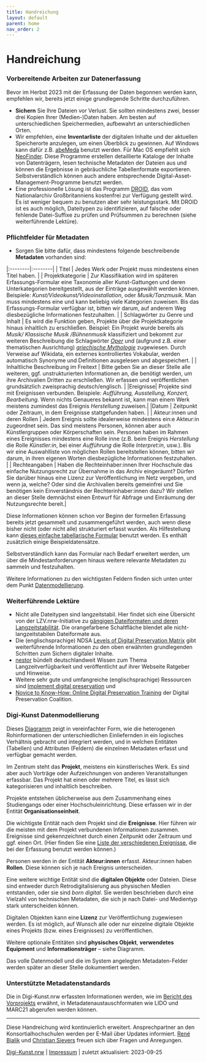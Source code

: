 ```yaml
---
title: Handreichung
layout: default
parent: home
nav_order: 2
---
```


# Handreichung

### Vorbereitende Arbeiten zur Datenerfassung
Bevor im Herbst 2023 mit der Erfassung der Daten begonnen werden kann, empfehlen wir, bereits jetzt einige grundlegende Schritte durchzuführen. 

- **Sichern** Sie Ihre Dateien vor Verlust. Sie sollten mindestens zwei, besser drei Kopien Ihrer (Medien-)Daten haben. Am besten auf unterschiedlichen Speichermedien, aufbewahrt an unterschiedlichen Orten.
- Wir empfehlen, eine **Inventarliste** der digitalen Inhalte und der aktuellen Speicherorte anzulegen, um einen Überblick zu gewinnen. Auf Windows kann dafür z.B. [abeMeda](https://www.abemeda.com/) benutzt werden. Für Mac OS empfiehlt sich [NeoFinder](https://cdfinder.de/). Diese Programme erstellen detaillierte Kataloge der Inhalte von Datenträgern, lesen technische Metadaten der Dateien aus und können die Ergebnisse in gebräuchliche Tabellenformate exportieren. Selbstverständlich können auch andere entsprechende Digital-Asset-Management-Programme benutzt werden. 
- Eine professionelle Lösung ist das Programm [DROID](https://www.nationalarchives.gov.uk/information-management/manage-information/policy-process/digital-continuity/file-profiling-tool-droid/), das vom Nationalarchiv Großbritanniens kostenfrei zur Verfügung gestellt wird. Es ist weniger bequem zu benutzen aber sehr leistungsstark. Mit DROID ist es auch möglich, Dateitypen zu identifizieren, auf falsche oder fehlende Datei-Suffixe zu prüfen und Prüfsummen zu berechnen (siehe weiterführende Lektüre).

### Pflichtfelder für Metadaten

- Sorgen Sie bitte dafür, dass mindestens folgende beschreibende **Metadaten** vorhanden sind: 


|:--------|:--------|
| Titel | Jedes Werk oder Projekt muss mindestens einen Titel haben. |
| Projektkategorie | Zur Klassifikation wird im späteren Erfassungs-Formular eine Taxonomie aller Kunst-Gattungen und deren Unterkategorien bereitgestellt, aus der Einträge ausgewählt werden können. Beispiele: *Kunst/Videokunst/Videoinstallation*, oder *Musik/Tanzmusik*. Man muss mindestens eine und kann beliebig viele Kategorien zuweisen. Bis das Erfassungs-Formular verfügbar ist, bitten wir darum, auf anderem Weg diesbezügliche Informationen festzuhalten. | 
| Schlagwörter zu Genre und Inhalt | Es wird die Funktion geben, Projekte über die Projektkategorie hinaus inhaltlich zu erschließen. Beispiel: Ein Projekt wurde bereits als *Musik/	Klassische Musik	/Bühnenmusik* klassifiziert und bekommt zur weiteren Beschreibung die Schlagwörter *[Oper](https://www.wikidata.org/wiki/Q1344)* und (aufgrund z.B. einer thematischen Ausrichtung) *[griechische Mythologie](https://www.wikidata.org/wiki/Q34726)* zugewiesen. Durch Verweise auf Wikidata, ein externes kontrolliertes Vokabular, werden automatisch Synonyme und Definitionen ausgelesen und abgespeichert. |
| Inhaltliche Beschreibung im Freitext           | Bitte geben Sie an dieser Stelle alle weiteren, ggf. unstrukturierten Informationen an, die benötigt werden, um ihre Archivalien Dritten zu erschließen. Wir erfassen und veröffentlichen grundsätzlich zweisprachig deutsch/englisch.   | 
|Ereignisse| Projekte sind mit Ereignissen verbunden. Beispiele: *Aufführung, Ausstellung, Konzert, Bearbeitung.* Wenn nichts Genaueres bekannt ist, kann man einem Werk meistens zumindest das Ereignis *Herstellung* zuweisen.|
|Datum | Zeitpunkt oder Zeitraum, in dem Ereignisse stattgefunden haben. |
| Akteur:innen und deren Rollen | Jedem Ereignis sollte idealerweise mindestens ein:e Akteur:in zugeordnet sein. Das sind meistens Personen, können aber auch Künstlergruppen oder Körperschaften sein. Personen haben im Rahmen eines Ereignisses mindestens eine Rolle inne (z.B. beim Ereignis *Herstellung* die Rolle *Künstler:in*, bei einer *Aufführung* die Rolle *Interpret:in*, usw.). Bis wir eine Auswahlliste von möglichen Rollen bereitstellen können, bitten wir darum, in ihren eigenen Worten diesbezügliche Informationen festzuhalten.  |
| Rechteangaben | Haben die Rechteinhaber:innen Ihrer Hochschule das einfache Nutzungsrecht zur Übernahme in das Archiv eingeräumt? Dürfen Sie darüber hinaus eine Lizenz zur Veröffentlichung im Netz vergeben, und wenn ja, welche? Oder sind die Archivalien bereits gemeinfrei und Sie benötigen kein Einverständnis der Rechterinhaber:innen dazu? Wir stellen an dieser Stelle demnächst einen Entwurf für Abfrage und Einräumung der Nutzungsrechte bereit.|

Diese Informationen können schon vor Beginn der formellen Erfassung bereits jetzt gesammelt und  zusammengeführt werden, auch wenn diese bisher nicht (oder nicht alle) strukturiert erfasst wurden. Als Hilfestellung kann [dieses einfache tabellarische Formular](./assets/2023-04-26-Datenaufbereitung-Digi-Kunst.xlsx) benutzt werden. Es enthält zusätzlich einige Beispieldatensätze.

Selbstverständlich kann das Formular nach Bedarf erweitert werden, um über die Mindestanforderungen hinaus weitere relevante Metadaten zu sammeln und festzuhalten.

Weitere Informationen zu den wichtigsten Feldern finden sich unten unter dem Punkt [Datenmodellierung](https://digi-kunst.github.io/Handreichung/#digi-kunst-datenmodellierung). 

### Weiterführende Lektüre

- Nicht alle Dateitypen sind langzeitstabil. Hier findet sich eine Übersicht von der LZV.nrw-Initiative zu [gängigen Dateiformaten und deren Langzeitstabilität](https://www.lzv.nrw/dateiformate/). Die orangefarbene Schaltfläche blendet alle nicht-langzeitstabilen Dateiformate aus. 
- Die (englischsprachige) NDSA [Levels of Digital Preservation Matrix](https://osf.io/3na96) gibt weiterführende Informationen zu den oben erwähnten grundlegenden Schritten zum Sichern digitaler Inhalte.
- [nestor](https://www.langzeitarchivierung.de/Webs/nestor/DE/Publikationen/publikationen_node.html) bündelt deutschlandweit Wissen zum Thema Langzeitverfügbarkeit und veröffentlicht auf ihrer Webseite Ratgeber und Hinweise.
- Weitere sehr gute und umfangreiche (englischsprachige) Ressourcen sind [Implement digital preservation](https://www.dpconline.org/digipres/implement-digipres) und
- [Novice to Know-How: Online Digital Preservation Training](https://www.dpconline.org/digipres/prof-development/n2kh-online-training) der Digital Preservation Coalition.
	

### Digi-Kunst Datenmodellierung 

Dieses [Diagramm](./assets/2023-09-25_Datenmodellierung.pdf) zeigt in vereinfachter Form, wie die heterogenen Rohinformationen der unterschiedlichen Einliefernden in ein logisches Verhältnis gebracht und integriert werden, und in welchen Entitäten (Tabellen) und Attributen (Feldern) die einzelnen Metadaten erfasst und verfügbar gemacht werden.

Im Zentrum steht das **Projekt**, meistens ein künstlerisches Werk. Es sind aber auch Vorträge oder Aufzeichnungen von anderen Veranstaltungen erfassbar. Das Projekt hat einen oder mehrere Titel, es lässt sich kategorisieren und inhaltlich beschreiben. 

Projekte entstehen üblicherweise aus dem Zusammenhang eines Studiengangs oder einer Hochschuleinrichtung. Diese erfassen wir in der Entität **Organisationseinheit**.

Die wichtigste Entität nach dem Projekt sind die **Ereignisse**. Hier führen wir die meisten mit dem Projekt verbundenen Informationen zusammen.  Ereignisse sind gekennzeichnet durch einen Zeitpunkt oder Zeitraum und ggf. einen Ort. (Hier finden Sie eine [Liste der verschiedenen Ereignisse](./assets/2023-09-25_Ereignistypen.xlsx), die bei der Erfassung benutzt werden können.)

Personen werden in der Entität **Akteur:innen** erfasst. Akteur:innen haben **Rollen**. Diese können sich je nach Ereignis unterscheiden. 

Eine weitere wichtige Entität sind die **digitalen Objekte** oder Dateien. Diese sind entweder durch Retrodigitalisierung aus physischen Medien entstanden, oder sie sind *born digital*. Sie werden beschrieben durch eine Vielzahl von technischen Metadaten, die sich je nach Datei- und Medientyp stark unterscheiden können. 

Digitalen Objekten kann eine **Lizenz** zur Veröffentlichung zugewiesen werden. Es ist möglich, auf Wunsch alle oder nur einzelne digitale Objekte eines Projekts (bzw. eines Ereignisses) zu veröffentlichen.

Weitere optionale Entitäten sind **physisches Objekt**, **verwendetes Equipment** und **Informationsträger** – siehe Diagramm.

Das volle Datenmodell und die im System angelegten Metadaten-Felder werden später an dieser Stelle dokumentiert werden. 

### Unterstützte Metadatenstandards

Die in Digi-Kunst.nrw erfassten Informationen werden, wie im [Bericht des Vorprojekts](https://www.dh.nrw/kooperationen/Digi-Kunst.nrw%20%28Vorprojekt%29-63) erwähnt, in Metadatenaustauschformaten wie LIDO und MARC21 abgerufen werden können.

---
Diese Handreichung wird kontinuierlich erweitert. Ansprechpartner an den Konsortialhochschulen werden per E-Mail über Updates informiert. [René Bialik](https://www.folkwang-uni.de/home/hochschule/personen/mitarbeiterinnen-a-z/vollanzeige/personen-detail/adm/rene-bialik/) und [Christian Sievers](https://www.khm.de/personen_hochschule/id.27806.christian-sievers/) freuen sich über Fragen und Anregungen. 

[Digi-Kunst.nrw](https://www.rsh-duesseldorf.de/musikhochschule/wir-ueber-uns/digi-kunstnrw/) | [Impressum](https://www.rsh-duesseldorf.de/service/datenschutz-impressum) | zuletzt aktualisiert: 2023-09-25